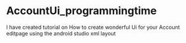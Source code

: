 # AccountUi_programmingtime
I have created tutorial on How to create wonderful Ui for your Account editpage using the android studio xml layout
